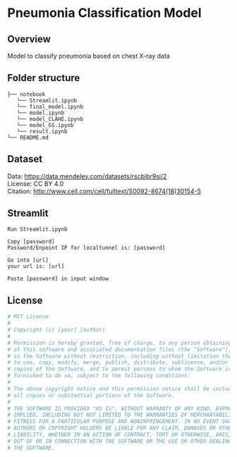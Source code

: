 # Pneumonia Classification Model

## Overview

Model to classify pneumonia based on chest X-ray data

## Folder structure

```
├── notebook
   └── Streamlit.ipynb
   └── final_model.ipynb
   └── model.ipynb
   └── model_CLAHE.ipynb
   └── model_GS.ipynb
   └── result.ipynb
└── README.md
```

## Dataset

Data: https://data.mendeley.com/datasets/rscbjbr9sj/2  
License: CC BY 4.0  
Citation: http://www.cell.com/cell/fulltext/S0092-8674(18)30154-5

## Streamlit

```
Run Streamlit.ipynb

Copy [password]
Password/Enpoint IP for localtunnel is: [password]

Go into [url]
your url is: [url]

Paste [password] in input window
```

## License

```python
# MIT License
#
# Copyright (c) [year] [author]
#
# Permission is hereby granted, free of charge, to any person obtaining a copy
# of this software and associated documentation files (the "Software"), to deal
# in the Software without restriction, including without limitation the rights
# to use, copy, modify, merge, publish, distribute, sublicense, and/or sell
# copies of the Software, and to permit persons to whom the Software is
# furnished to do so, subject to the following conditions:
#
# The above copyright notice and this permission notice shall be included in
# all copies or substantial portions of the Software.
#
# THE SOFTWARE IS PROVIDED "AS IS", WITHOUT WARRANTY OF ANY KIND, EXPRESS OR
# IMPLIED, INCLUDING BUT NOT LIMITED TO THE WARRANTIES OF MERCHANTABILITY,
# FITNESS FOR A PARTICULAR PURPOSE AND NONINFRINGEMENT. IN NO EVENT SHALL THE
# AUTHORS OR COPYRIGHT HOLDERS BE LIABLE FOR ANY CLAIM, DAMAGES OR OTHER
# LIABILITY, WHETHER IN AN ACTION OF CONTRACT, TORT OR OTHERWISE, ARISING FROM,
# OUT OF OR IN CONNECTION WITH THE SOFTWARE OR THE USE OR OTHER DEALINGS IN
# THE SOFTWARE.
```

